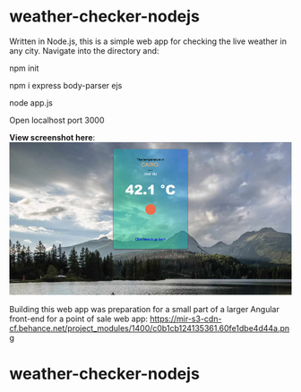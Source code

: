 # weather-checker-nodejs
Written in Node.js, this is a simple web app for checking the live weather in any city.
Navigate into the directory and:

npm init

npm i express body-parser ejs

node app.js

Open localhost port 3000

**View screenshot here**: ![demo image](screenshots/demo1b.png?raw=true)

Building this web app was preparation for a small part of a larger Angular front-end for a point of sale web app:
https://mir-s3-cdn-cf.behance.net/project_modules/1400/c0b1cb124135361.60fe1dbe4d44a.png
# weather-checker-nodejs
